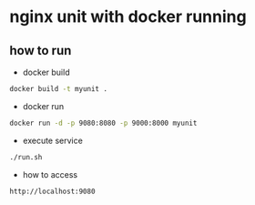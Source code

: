 # nginx unit with docker running

## how to run

* docker build

```bash
docker build -t myunit .
```

* docker run

```bash
docker run -d -p 9080:8080 -p 9000:8000 myunit
```

* execute service

```bash
./run.sh
```

* how to access

```bash
http://localhost:9080
```